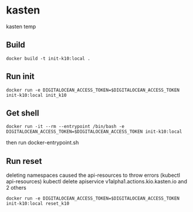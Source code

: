 # kasten
kasten temp

## Build

`docker build -t init-k10:local .`

## Run init

`docker run -e DIGITALOCEAN_ACCESS_TOKEN=$DIGITALOCEAN_ACCESS_TOKEN init-k10:local init_k10`

## Get shell

`docker run -it --rm --entrypoint /bin/bash -e DIGITALOCEAN_ACCESS_TOKEN=$DIGITALOCEAN_ACCESS_TOKEN init-k10:local`

then run docker-entrypoint.sh

## Run reset

deleting namespaces caused the api-resources to throw errors (kubectl api-resources)
kubectl delete apiservice v1alpha1.actions.kio.kasten.io and 2 others

`docker run -e DIGITALOCEAN_ACCESS_TOKEN=$DIGITALOCEAN_ACCESS_TOKEN init-k10:local reset_k10`